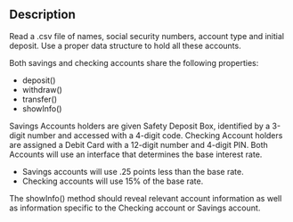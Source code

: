 
## Description


Read a .csv file of names, social security numbers, account type and initial deposit.
Use a proper data structure to hold all these accounts.

Both savings and checking accounts share the following properties:
- deposit()
- withdraw()
- transfer()
- showInfo()

Savings Accounts holders are given Safety Deposit Box, identified by a 3-digit number and accessed with a 4-digit code.
Checking Account holders are assigned a Debit Card with a 12-digit number and 4-digit PIN.
Both Accounts will use an interface that determines the base interest rate.
- Savings accounts will use .25 points less than the base rate.
- Checking accounts will use 15% of the base rate.

The showInfo() method should reveal relevant account information as well as information specific to the Checking account or Savings account.

